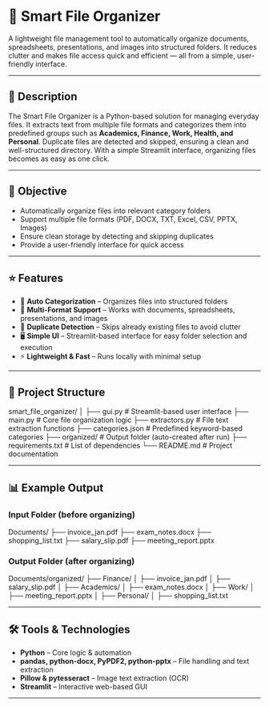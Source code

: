 # 📂 Smart File Organizer  

A lightweight file management tool to automatically organize documents, spreadsheets, presentations, and images into structured folders. It reduces clutter and makes file access quick and efficient — all from a simple, user-friendly interface.  

---

## 📄 Description  

The Smart File Organizer is a Python-based solution for managing everyday files. It extracts text from multiple file formats and categorizes them into predefined groups such as **Academics, Finance, Work, Health, and Personal**. Duplicate files are detected and skipped, ensuring a clean and well-structured directory. With a simple Streamlit interface, organizing files becomes as easy as one click.  

---

## 🎯 Objective  

- Automatically organize files into relevant category folders  
- Support multiple file formats (PDF, DOCX, TXT, Excel, CSV, PPTX, Images)  
- Ensure clean storage by detecting and skipping duplicates  
- Provide a user-friendly interface for quick access  

---

## ⭐ Features  

- 📂 **Auto Categorization** – Organizes files into structured folders  
- 📑 **Multi-Format Support** – Works with documents, spreadsheets, presentations, and images  
- 🔁 **Duplicate Detection** – Skips already existing files to avoid clutter  
- 🖥️ **Simple UI** – Streamlit-based interface for easy folder selection and execution  
- ⚡ **Lightweight & Fast** – Runs locally with minimal setup  

---

## 🧱 Project Structure  

smart_file_organizer/
│
├── gui.py               # Streamlit-based user interface
├── main.py              # Core file organization logic
├── extractors.py        # File text extraction functions
├── categories.json      # Predefined keyword-based categories
├── organized/           # Output folder (auto-created after run)
├── requirements.txt     # List of dependencies
└── README.md            # Project documentation




---

## 📊 Example Output  

### Input Folder (before organizing)  
Documents/
├── invoice_jan.pdf
├── exam_notes.docx
├── shopping_list.txt
├── salary_slip.pdf
├── meeting_report.pptx



### Output Folder (after organizing)  
Documents/organized/
├── Finance/
│   ├── invoice_jan.pdf
│   ├── salary_slip.pdf
│
├── Academics/
│   ├── exam_notes.docx
│
├── Work/
│   ├── meeting_report.pptx
│
├── Personal/
│   ├── shopping_list.txt


---

## 🛠️ Tools & Technologies  

- **Python** – Core logic & automation  
- **pandas, python-docx, PyPDF2, python-pptx** – File handling and text extraction  
- **Pillow & pytesseract** – Image text extraction (OCR)  
- **Streamlit** – Interactive web-based GUI  

---

